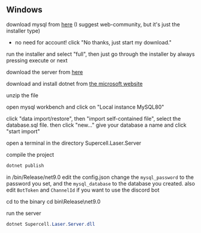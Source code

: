 ## Windows

download mysql from [here](https://dev.mysql.com/downloads/installer/) (I suggest web-community, but it's just the installer type)

- no need for account! click "No thanks, just start my download."

run the installer and select "full", then just go through the installer by always pressing execute or next

download the  server from [here](https://github.com/allbrawl/ProjectCollete-public/archive/refs/heads/main.zip)

download and install dotnet from [the microsoft website](https://dotnet.microsoft.com/en-us/download/dotnet/9.0)

unzip the file

open mysql workbench and click on "Local instance MySQL80"

click "data import/restore", then "import self-contained file", select the database.sql file. then click  "new..." give your database a name and click "start import"

open a terminal in the directory Supercell.Laser.Server

compile the project
```powershell
dotnet publish
```

in /bin/Release/net9.0 edit the config.json change the `mysql_password` to the password you set, and the `mysql_database` to the database you created. also edit `BotToken` and `ChannelId` if you want to use the discord bot

cd to the binary
cd bin\Release\net9.0

run  the server
```powershell
dotnet Supercell.Laser.Server.dll
```
